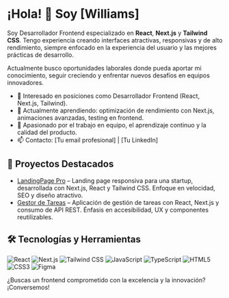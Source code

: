 # ¡Hola! 👋 Soy [Williams]

Soy Desarrollador Frontend especializado en **React**, **Next.js** y **Tailwind CSS**. Tengo experiencia creando interfaces atractivas, responsivas y de alto rendimiento, siempre enfocado en la experiencia del usuario y las mejores prácticas de desarrollo.

Actualmente busco oportunidades laborales donde pueda aportar mi conocimiento, seguir creciendo y enfrentar nuevos desafíos en equipos innovadores.

- 💼 Interesado en posiciones como Desarrollador Frontend (React, Next.js, Tailwind).
- 🌱 Actualmente aprendiendo: optimización de rendimiento con Next.js, animaciones avanzadas, testing en frontend.
- 🤝 Apasionado por el trabajo en equipo, el aprendizaje continuo y la calidad del producto.
- 📫 Contacto: [Tu email profesional] | [Tu LinkedIn]

## 🚀 Proyectos Destacados

- [LandingPage Pro](URL) – Landing page responsiva para una startup, desarrollada con Next.js, React y Tailwind CSS. Enfoque en velocidad, SEO y diseño atractivo.
- [Gestor de Tareas](URL) – Aplicación de gestión de tareas con React, Next.js y consumo de API REST. Énfasis en accesibilidad, UX y componentes reutilizables.

## 🛠️ Tecnologías y Herramientas

![React](https://img.shields.io/badge/-React-333333?style=flat&logo=react)
![Next.js](https://img.shields.io/badge/-Next.js-333333?style=flat&logo=next.js)
![Tailwind CSS](https://img.shields.io/badge/-TailwindCSS-333333?style=flat&logo=tailwind-css)
![JavaScript](https://img.shields.io/badge/-JavaScript-333333?style=flat&logo=javascript)
![TypeScript](https://img.shields.io/badge/-TypeScript-333333?style=flat&logo=typescript)
![HTML5](https://img.shields.io/badge/-HTML5-333333?style=flat&logo=html5)
![CSS3](https://img.shields.io/badge/-CSS3-333333?style=flat&logo=css3)
![Figma](https://img.shields.io/badge/-Figma-333333?style=flat&lgo=figma)
<!-- Agrega más si lo deseas -->


¿Buscas un frontend comprometido con la excelencia y la innovación? ¡Conversemos!
